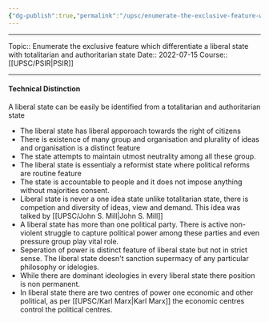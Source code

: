 ```yaml
---
{"dg-publish":true,"permalink":"/upsc/enumerate-the-exclusive-feature-which-differentiate-a-liberal-state-with-totalitarian-and-authoritarian-state/"}
---
```


----
Topic:: Enumerate the exclusive feature which differentiate a liberal state with totalitarian and authoritarian state
Date:: 2022-07-15
Course:: [[UPSC/PSIR\|PSIR]] 

----
#### Technical Distinction 
A liberal state can be easily be identified from a totalitarian and authoritarian state
- The liberal state has liberal apporoach towards the right of citizens
- There is existence of many group and organisation and plurality of ideas and organisation is a distinct feature
- The state attempts to maintain utmost neutrality among all these group. 
- The liberal state is essentialy a reformist state where political reforms are routine feature 
- The state is accountable to people and it does not impose anything without majorities consent. 
- Liberal state is never a one idea state unlike totalitarian state, there is competion and diversity of ideas, view and demand. This idea was talked by [[UPSC/John S. Mill\|John S. Mill]] 
- A liberal state has more than one political party.  There is active non-violent struggle to capture political power among these parties and even pressure group play vital role. 
- Seperation of power is distinct feature of liberal state but not in strict sense. The liberal state doesn't sanction supermacy of any particular philosophy or idelogies. 
- While there are dominant ideologies in every liberal state there position is non permanent. 
- In liberal state there are two centres of power one economic and other political, as per [[UPSC/Karl Marx\|Karl Marx]] the economic centres control the political centres. 


